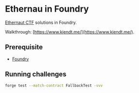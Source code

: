 # Ethernau in Foundry

[Ethernaut CTF](https://ethernaut.openzeppelin.com/) solutions in Foundry.

Walkthrough: [https://www.kiendt.me/](https://www.kiendt.me/).

## Prerequisite

- [Foundry](https://github.com/foundry-rs/foundry)

## Running challenges

```bash
forge test --match-contract FallbackTest -vvv
```

